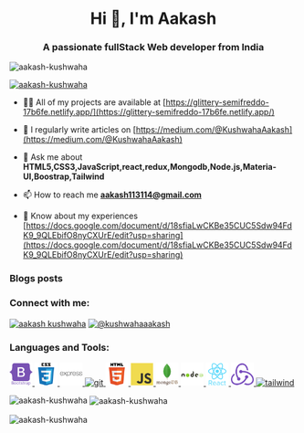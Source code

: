 <h1 align="center">Hi 👋, I'm Aakash</h1>
<h3 align="center">A passionate fullStack Web developer from India</h3>

<p align="left"> <img src="https://komarev.com/ghpvc/?username=aakash-kushwaha&label=Profile%20views&color=0e75b6&style=flat" alt="aakash-kushwaha" /> </p>

<p align="left"> <a href="https://github.com/ryo-ma/github-profile-trophy"><img src="https://github-profile-trophy.vercel.app/?username=aakash-kushwaha" alt="aakash-kushwaha" /></a> </p>

- 👨‍💻 All of my projects are available at [https://glittery-semifreddo-17b6fe.netlify.app/](https://glittery-semifreddo-17b6fe.netlify.app/)

- 📝 I regularly write articles on [https://medium.com/@KushwahaAakash](https://medium.com/@KushwahaAakash)

- 💬 Ask me about **HTML5,CSS3,JavaScript,react,redux,Mongodb,Node.js,Materia-UI,Boostrap,Tailwind**

- 📫 How to reach me **aakash113114@gmail.com**

- 📄 Know about my experiences [https://docs.google.com/document/d/18sfiaLwCKBe35CUC5Sdw94FdK9_9QLEbifO8nyCXUrE/edit?usp=sharing](https://docs.google.com/document/d/18sfiaLwCKBe35CUC5Sdw94FdK9_9QLEbifO8nyCXUrE/edit?usp=sharing)

### Blogs posts
<!-- BLOG-POST-LIST:START -->
<!-- BLOG-POST-LIST:END -->

<h3 align="left">Connect with me:</h3>
<p align="left">
<a href="https://www.linkedin.com/in/aakash-kushwaha-0336a4214/" target="blank"><img align="center" src="https://raw.githubusercontent.com/rahuldkjain/github-profile-readme-generator/master/src/images/icons/Social/linked-in-alt.svg" alt="aakash kushwaha" height="30" width="40" /></a>
<a href="https://medium.com/@kushwahaaakash" target="blank"><img align="center" src="https://raw.githubusercontent.com/rahuldkjain/github-profile-readme-generator/master/src/images/icons/Social/medium.svg" alt="@kushwahaaakash" height="30" width="40" /></a>
</p>

<h3 align="left">Languages and Tools:</h3>
<p align="left"> <a href="https://getbootstrap.com" target="_blank" rel="noreferrer"> <img src="https://raw.githubusercontent.com/devicons/devicon/master/icons/bootstrap/bootstrap-plain-wordmark.svg" alt="bootstrap" width="40" height="40"/> </a> <a href="https://www.w3schools.com/css/" target="_blank" rel="noreferrer"> <img src="https://raw.githubusercontent.com/devicons/devicon/master/icons/css3/css3-original-wordmark.svg" alt="css3" width="40" height="40"/> </a> <a href="https://expressjs.com" target="_blank" rel="noreferrer"> <img src="https://raw.githubusercontent.com/devicons/devicon/master/icons/express/express-original-wordmark.svg" alt="express" width="40" height="40"/> </a> <a href="https://git-scm.com/" target="_blank" rel="noreferrer"> <img src="https://www.vectorlogo.zone/logos/git-scm/git-scm-icon.svg" alt="git" width="40" height="40"/> </a> <a href="https://www.w3.org/html/" target="_blank" rel="noreferrer"> <img src="https://raw.githubusercontent.com/devicons/devicon/master/icons/html5/html5-original-wordmark.svg" alt="html5" width="40" height="40"/> </a> <a href="https://developer.mozilla.org/en-US/docs/Web/JavaScript" target="_blank" rel="noreferrer"> <img src="https://raw.githubusercontent.com/devicons/devicon/master/icons/javascript/javascript-original.svg" alt="javascript" width="40" height="40"/> </a> <a href="https://www.mongodb.com/" target="_blank" rel="noreferrer"> <img src="https://raw.githubusercontent.com/devicons/devicon/master/icons/mongodb/mongodb-original-wordmark.svg" alt="mongodb" width="40" height="40"/> </a> <a href="https://nodejs.org" target="_blank" rel="noreferrer"> <img src="https://raw.githubusercontent.com/devicons/devicon/master/icons/nodejs/nodejs-original-wordmark.svg" alt="nodejs" width="40" height="40"/> </a> <a href="https://reactjs.org/" target="_blank" rel="noreferrer"> <img src="https://raw.githubusercontent.com/devicons/devicon/master/icons/react/react-original-wordmark.svg" alt="react" width="40" height="40"/> </a> <a href="https://redux.js.org" target="_blank" rel="noreferrer"> <img src="https://raw.githubusercontent.com/devicons/devicon/master/icons/redux/redux-original.svg" alt="redux" width="40" height="40"/> </a> <a href="https://tailwindcss.com/" target="_blank" rel="noreferrer"> <img src="https://www.vectorlogo.zone/logos/tailwindcss/tailwindcss-icon.svg" alt="tailwind" width="40" height="40"/> </a> </p>

<p><img align="left" src="https://github-readme-stats.vercel.app/api/top-langs?username=aakash-kushwaha&show_icons=true&locale=en&layout=compact" alt="aakash-kushwaha" /></p>

<p>&nbsp;<img align="center" src="https://github-readme-stats.vercel.app/api?username=aakash-kushwaha&show_icons=true&locale=en" alt="aakash-kushwaha" /></p>

<p><img align="center" src="https://github-readme-streak-stats.herokuapp.com/?user=aakash-kushwaha&" alt="aakash-kushwaha" /></p>
